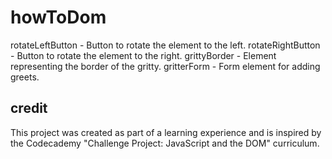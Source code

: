 # howToDom

rotateLeftButton - Button to rotate the element to the left.
rotateRightButton - Button to rotate the element to the right.
grittyBorder - Element representing the border of the gritty.
gritterForm - Form element for adding greets.

## credit

This project was created as part of a learning experience and is inspired by the Codecademy "Challenge Project: JavaScript and the DOM" curriculum.
